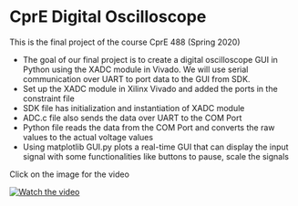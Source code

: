 # CprE Digital Oscilloscope
This is the final project of the course CprE 488 (Spring 2020)

- The goal of our final project is to create a digital oscilloscope GUI in Python using the XADC module in Vivado. We will use serial communication over UART to port data to the GUI from SDK.
- Set up the XADC module in Xilinx Vivado and added the ports in the constraint file
- SDK file has initialization and instantiation of XADC module
- ADC.c file also sends the data over UART to the COM Port
- Python file reads the data from the COM Port and converts the raw values to the actual voltage values
- Using matplotlib GUI.py plots a real-time GUI that can display the input signal with some functionalities like buttons to pause, scale the signals



Click on the image for the video

[![Watch the video](https://img.youtube.com/vi/whZKpi4WGRw/hqdefault.jpg)](https://www.youtube.com/watch?v=whZKpi4WGRw)

